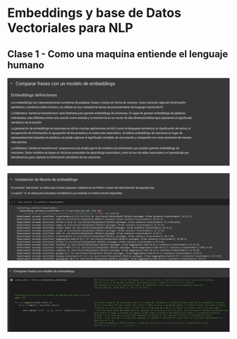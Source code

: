 # Embeddings y base de Datos Vectoriales para NLP

## Clase 1 - Como una maquina entiende el lenguaje humano

![image](src/4.JPG)

![image](src/5.JPG)

![image](src/6.JPG)